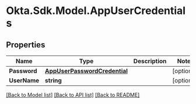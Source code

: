 # Okta.Sdk.Model.AppUserCredentials

## Properties

Name | Type | Description | Notes
------------ | ------------- | ------------- | -------------
**Password** | [**AppUserPasswordCredential**](AppUserPasswordCredential.md) |  | [optional] 
**UserName** | **string** |  | [optional] 

[[Back to Model list]](../README.md#documentation-for-models) [[Back to API list]](../README.md#documentation-for-api-endpoints) [[Back to README]](../README.md)

